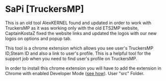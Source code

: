 # SaPi [TruckersMP]

This is an old tool AlexKERNEL found and updated in order to work with TruckersMP as it was working only with the old ETS2MP website, CaptainKostaZ fixed the website links and updated the logos with our new logos on options and popup tab.
 
This tool is a chrome extension which allows you see user's TruckersMP ID,Steam ID and also a link to user's profile. This is a helpful tool for the support job when you need to find user's profile on TruckersMP.

In order to install this chrome extension you will have to add the extension in Chrome with enabled Developer Mode ([see how](https://developer.chrome.com/extensions/getstarted#unpacked)). User "src" Folder.

